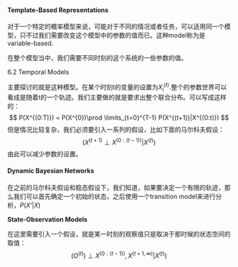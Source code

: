 #### Template-Based Representations

对于一个特定的概率模型来说，可能对于不同的情况或者任务，可以适用同一个模型，只不过我们需要改变这个模型中的参数的值而已。这种model称为是variable-based.

在整个模型当中，我们需要不同时刻的这个系统的一些参数的值。

6.2 Temporal Models

主要探讨的就是这种模型。在某个时刻t的变量的设置为$X_i^{(t)}$.整个的参数世界可以看成是随着t的一个轨迹。我们主要做的就是要求出整个联合分布。可以写成这样的：
$$
P(X^{(0:T)}) = P(X^{0})\prod \limits_{t=0}^{T-1} P(X^{(t+1)}|X^{(0:t)})
$$
但是情况比较复杂，我们必须要引入一系列的假设，比如下面的马尔科夫假设：
$$
(X^{(t+1)}\perp X^{(0:(t-1))}|X^{(t)})
$$
由此可以减少参数的设置。

#### Dynamic Bayesian Networks

在之前的马尔科夫假设和稳态假设下，我们知道，如果要决定一个有限的轨迹，那么我们可以首先确定一个初始的状态，之后使用一个transition model来进行分析，$P(X’ | X)$

**State-Observation Models**

在这里需要引入一个假设，就是某一时刻的观察值只是取决于那时候的状态空间的取值：
$$
(O^{(t)}) \perp X^{(0:(t-1))}, X^{(t+1, \infty)} | X^{(t)})
$$
